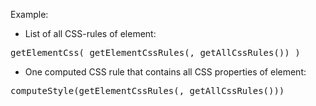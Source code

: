 Example:

* List of all CSS-rules of element:
<pre>
getElementCss( getElementCssRules(<element>, getAllCssRules()) )
</pre>
* One computed CSS rule that contains all CSS properties of element:
<pre>
computeStyle(getElementCssRules(<element>, getAllCssRules()))
</pre>
 